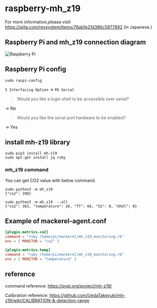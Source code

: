 # raspberry-mh_z19

For more information,please visit https://qiita.com/revsystem/items/76ab1e21d386c5977892 (in Japanese.)

## Raspberry Pi and mh_z19 connection diagram

![Raspberry Pi](https://qiita-image-store.s3.ap-northeast-1.amazonaws.com/0/61809/ba0fec0d-7cd1-d052-4d8d-0ea5739da647.png)

## Raspberry Pi config

```shell-session
sudo raspi-config
```

`5 Interfacing Option` -> `P6 Serial`
> Would you like a login shell to be accessible over serial?

-> No

> Would you like the serial port hardware to be enabled?

-> Yes

## install mh-z19 library

```shell
sudo pip3 install mh-z19
sudo apt-get install jq ruby
```

### mh_z19 command

You can get CO2 value with below command.

```shell-session
sudo python3 -m mh_z19
{"co2": 398}
```

```shell-session
sudo python3 -m mh_z19  --all
{"co2": 383, "temperature": 26, "TT": 66, "SS": 0, "UhUl": 0}
```



## Example of mackerel-agent.conf

```:/etc/mackerel-agent/mackerel-agent.conf
[plugin.metrics.co2]
command = "ruby /home/pi/mackerel/mh_z19_monitoring.rb"
env = { MONITOR = "co2" }

[plugin.metrics.temp]
command = "ruby /home/pi/mackerel/mh_z19_monitoring.rb"
env = { MONITOR = "temperature" }
```


## reference

command reference:
<https://pypi.org/project/mh-z19/>

Calibration reference:
<https://github.com/UedaTakeyuki/mh-z19/wiki/CALIBRATION-&-detection-range>